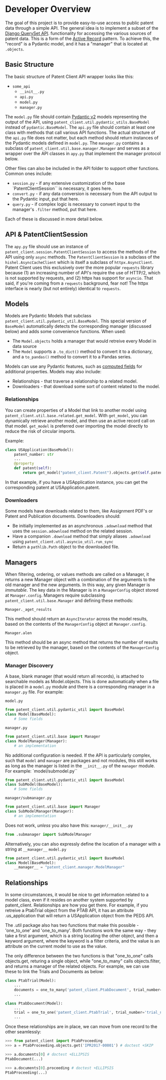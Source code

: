 # Developer Overview

The goal of this project is to provide easy-to-use access to public patent data through a simple API.
The general idea is to implement a subset of the
[Django QuerySet API](https://docs.djangoproject.com/en/2.1/ref/models/querysets/). functionality for accessing
the various sources of patent data. This is a form of the [Active Record](https://en.wikipedia.org/wiki/Active_record_pattern)
pattern. To achieve this, the "record" is a Pydantic model, and it has a "manager" that is located at `.objects`.


## Basic Structure

The basic structure of Patent Client API wrapper looks like this:

- `some_api`
  - `__init__.py`
  - `api.py`
  - `model.py`
  - `manager.py`

The `model.py` file should contain [Pydantic v2](https://docs.pydantic.dev/latest/) models representing the output of the API, using `patent_client.util.pydantic_utils.BaseModel`
instead of `pydantic.BaseModel`. The `api.py` file should contain at least one class with methods that call various API functions. The actual structure of the `api.py` file does not matter, but each method should return instances of the Pydantic models defined in `model.py`. The `manager.py` contains a subclass of `patent_client.util.base.manager.Manager` and serves as a wrapper over the API classes in `apy.py` that implement the manager protocol below.

Other files can also be included in the API folder to support other functions. Common ones include:

- `session.py` - if any extensive customization of the base `PatentClientSession`` is necessary, it goes here.
- `convert.py` - if any data conversion is necessary from the API output to the Pydantic input, put that here.
- `query.py` - if complex logic is necessary to convert input to the manager's `.filter` method, put that here.

Each of these is discussed in more detail below.

## API & PatentClientSession

The `apy.py` file should use an instance of `patent_client.session.PatentClientSession` to access the methods of the API using only `async` methods. The `PatentClientSession` is a subclass of the `hishel.AsyncCacheClient` which is itself a subclass of `httpx.AsyncClient`. Patent Client uses this exclusively over the more popular
`requests` library because (1) an increasing number of API's require the use of HTTP/2, which is not supported by requests, and (2) httpx has support for `asyncio`. That said, if you're coming from a `requests` background, fear not! The httpx interface is nearly (but not entirely) identical to `requests`.

## Models

Models are Pydantic Models that subclass `patent_client.util.pydantic_util.BaseModel`. This special version of `BaseModel` automatically
detects the corresponding manager (discussed below) and adds some convenience functions. When used:

- The `Model.objects` holds a manager that would retreive every Model in data source
- The `Model` supports a `.to_dict()` method to convert it to a dictionary, and a `to_pandas()` method to convert it to a Pandas series.

Models can use any Pydantic features, such as [computed fields](https://docs.pydantic.dev/2.0/usage/computed_fields/) for additional properties.
Models may also include:

- Relationships - that traverse a relationship to a related model.
- Downloaders - that download some sort of content related to the model.

### Relationships

You can create properties of a Model that link to another model using `patent_client.util.base.related.get_model`. With `get_model`, you can dynamically retrieve
another model, and then use an active record call on that model. `get_model` is preferred over importing the model directly to reduce the risk of circular imports.

Example:

```python
class USApplication(BaseModel):
    patent_number: str
    ...
    @property
    def patent(self):
        return get_model("patent_client.Patent").objects.get(self.patent_number)
```

In that example, if you have a USApplication instance, you can get the corresponding patent at USApplication.patent.

### Downloaders

Some models have downloads related to them, like Assignment PDF's or Patent and Publication documents. Downloaders should:

- Be initially implemented as an asynchronous `.adownload` method that uses the `session.adownload` method on the related session.
- Have a companion `.download` method that simply aliases `.adownload` using `patent_client.util.asyncio_util.run_sync`
- Return a `pathlib.Path` object to the downloaded file.

## Managers

When filtering, ordering, or values methods are called on a Manager, it returns a new Manager object with a combination of the arguments to the old manager and the new arguments. In this way, any given Manager is *immutable*. The key data in the Manager is in a `ManagerConfig` object stored at `Manager.config`.
Managers require subclassing `patent_client.util.base.Manager` and defining these methods:

`Manager._aget_results`

This method should return an `AsyncIterator` across the model results, based on the contents of the `ManagerConfig` object at `Manager.config`.

`Manager.alen`

This method should be an async method that returns the number of results to be retrieved by the manager, based on the contents of the `ManagerConfig` object.


### Manager Discovery
A base, blank manager (that would return all records), is attached to searchable models as Model.objects. This is done automatically when
a file is placed in a `model.py` module and there is a corresponding manager in a `manager.py` file. For example:

`model.py`
```python
from patent_client.util.pydantic_util import BaseModel
class Model(BaseModel):
    # Some fields
```
`manager.py`
```python
from patent_client.util.base import Manager
class ModelManager(Manager):
    # an implementation
```

No additional configuration is needed. If the API is particularly complex, such that `model` and `manager` are packages and not modules, this still works as long as the manager is
listed in the `__init__.py` of the `manager` module. For example:
`model/submodel.py``
```python
from patent_client.util.pydantic_util import BaseModel
class SubModel(BaseModel):
    # Some fields
```
`manager/submanager.py`
```python
from patent_client.util.base import Manager
class SubModelManager(Manager):
    # an implementation
```
Does not work, *unless* you also have this:
`manager/__init__.py`
```python
from .submanager import SubModelManager
```

Alternatively, you can also expressly define the location of a manager with a string at `__manager__`
`model.py`
```python
from patent_client.util.pydantic_util import BaseModel
class Model(BaseModel):
    __manager__ = "patent_client.manager.ModelManager"
```

## Relationships

In some circumstances, it would be nice to get information related to a model class, even if it resides on another system supported by patent_client. Relationships are how you get there. For example, if you retreive a PtabTrial object from the PTAB API, it has an attribute .us_application that will return a USApplication object from the PEDS API.

The .util package also has two functions that make this possible - 'one_to_one' and 'one_to_many'. Both functions work the same way -
they take a first argument, which is a string locating the other object, and then a keyword argument, where the keyword is a filter criteria,
and the value is an attribute on the current model to use as the value.

The only difference between the two functions is that "one_to_one" calls objects.get, returing a single object, while "one_to_many"
calls objects.filter, and returns a manager of the related objects. For example, we can use these to link the Trials and Documents as below:

```python
class PtabTrial(Model):
    ...
    documents = one_to_many('patent_client.PtabDocument', trial_number='trial_number')
    ...

class PtabDocument(Model):
    ...
    trial = one_to_one('patent_client.PtabTrial', trial_number='trial_number')
    ...
```

Once these relationships are in place, we can move from one record to the other seamlessly:

```python
>>> from patent_client import PtabProceeding
>>> a = PtabProceeding.objects.get('IPR2017-00001') # doctest +SKIP

>>> a.documents[0] # doctest +ELLIPSIS
PtabDocument(...)

>>> a.documents[0].proceeding # doctest +ELLIPSIS
PtabProceeding(...)

```
